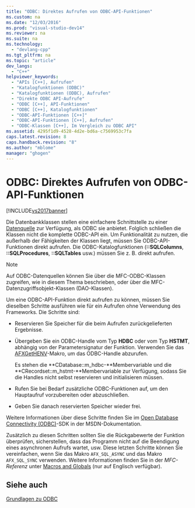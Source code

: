 ```yaml
---
title: "ODBC: Direktes Aufrufen von ODBC-API-Funktionen"
ms.custom: na
ms.date: "12/03/2016"
ms.prod: "visual-studio-dev14"
ms.reviewer: na
ms.suite: na
ms.technology: 
  - "devlang-cpp"
ms.tgt_pltfrm: na
ms.topic: "article"
dev_langs: 
  - "C++"
helpviewer_keywords: 
  - "APIs [C++], Aufrufen"
  - "Katalogfunktionen (ODBC)"
  - "Katalogfunktionen (ODBC), Aufrufen"
  - "Direkte ODBC API-Aufrufe"
  - "ODBC [C++], API-Funktionen"
  - "ODBC [C++], Katalogfunktionen"
  - "ODBC-API-Funktionen [C++]"
  - "ODBC-API-Funktionen [C++], Aufrufen"
  - "ODBC-Klassen [C++], Im Vergleich zu ODBC API"
ms.assetid: 4295f1d9-4528-4d2e-bd6a-c7569953c7fa
caps.latest.revision: 8
caps.handback.revision: "8"
ms.author: "mblome"
manager: "ghogen"
---
```

# ODBC: Direktes Aufrufen von ODBC-API-Funktionen
[!INCLUDE[vs2017banner](../../assembler/inline/includes/vs2017banner.md)]

Die Datenbankklassen stellen eine einfachere Schnittstelle zu einer [Datenquelle](../../data/odbc/data-source-odbc.md) zur Verfügung, als ODBC sie anbietet.  Folglich schließen die Klassen nicht die komplette ODBC\-API ein.  Um Funktionalität zu nutzen, die außerhalb der Fähigkeiten der Klassen liegt, müssen Sie ODBC\-API\-Funktionen direkt aufrufen.  Die ODBC\-Katalogfunktionen \(**::SQLColumns**, **::SQLProcedures**, **::SQLTables** usw.\) müssen Sie z. B. direkt aufrufen.  
  
> [!NOTE]
>  Auf ODBC\-Datenquellen können Sie über die MFC\-ODBC\-Klassen zugreifen, wie in diesem Thema beschrieben, oder über die MFC\-Datenzugriffsobjekt\-Klassen \(DAO\-Klassen\).  
  
 Um eine ODBC\-API\-Funktion direkt aufrufen zu können, müssen Sie dieselben Schritte ausführen wie für ein Aufrufen ohne Verwendung des Frameworks.  Die Schritte sind:  
  
-   Reservieren Sie Speicher für die beim Aufrufen zurückgelieferten Ergebnisse.  
  
-   Übergeben Sie ein ODBC\-Handle vom Typ **HDBC** oder vom Typ **HSTMT**, abhängig von der Parametersignatur der Funktion.  Verwenden Sie das [AFXGetHENV](../Topic/AfxGetHENV.md)\-Makro, um das ODBC\-Handle abzurufen.  
  
     Es stehen die **CDatabase::m\_hdbc\-**Membervariable und die **CRecordset::m\_hstmt\-**Membervariable zur Verfügung, sodass Sie die Handles nicht selbst reservieren und initialisieren müssen.  
  
-   Rufen Sie bei Bedarf zusätzliche ODBC\-Funktionen auf, um den Hauptaufruf vorzubereiten oder abzuschließen.  
  
-   Geben Sie danach reservierten Speicher wieder frei.  
  
 Weitere Informationen über diese Schritte finden Sie im [Open Database Connectivity \(ODBC\)](https://msdn.microsoft.com/en-us/library/ms710252.aspx)\-SDK in der MSDN\-Dokumentation.  
  
 Zusätzlich zu diesen Schritten sollten Sie die Rückgabewerte der Funktion überprüfen, sicherstellen, dass das Programm nicht auf die Beendigung eines asynchronen Aufrufs wartet, usw.  Diese letzten Schritte können Sie vereinfachen, wenn Sie das Makro `AFX_SQL_ASYNC` und das Makro `AFX_SQL_SYNC` verwenden.  Weitere Informationen finden Sie in der *MFC\-Referenz* unter [Macros and Globals](../Topic/Macros,%20Global%20Functions,%20and%20Global%20Variables.md) \(nur auf Englisch verfügbar\).  
  
## Siehe auch  
 [Grundlagen zu ODBC](../../data/odbc/odbc-basics.md)